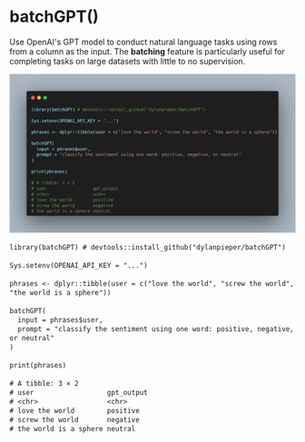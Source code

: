 # batchGPT()

Use OpenAI's GPT model to conduct natural language tasks using rows from a column as the input. The **batching** feature is particularly useful for completing tasks on large datasets with little to no supervision.

![](data/batchGPT.png)

```{r}
library(batchGPT) # devtools::install_github("dylanpieper/batchGPT")

Sys.setenv(OPENAI_API_KEY = "...")

phrases <- dplyr::tibble(user = c("love the world", "screw the world", "the world is a sphere"))

batchGPT(
  input = phrases$user,
  prompt = "classify the sentiment using one word: positive, negative, or neutral"
)

print(phrases)

# A tibble: 3 × 2
# user                  gpt_output
# <chr>                 <chr>
# love the world        positive
# screw the world       negative
# the world is a sphere neutral
```
